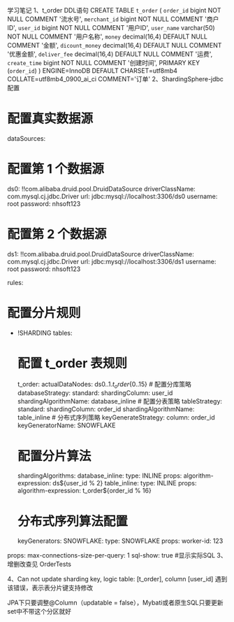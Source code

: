 学习笔记
1、t_order DDL语句
CREATE TABLE `t_order` (
  `order_id` bigint NOT NULL COMMENT '流水号',
  `merchant_id` bigint NOT NULL COMMENT '商户ID',
  `user_id` bigint NOT NULL COMMENT '用户ID',
  `user_name` varchar(50) NOT NULL COMMENT '用户名称',
  `money` decimal(16,4) DEFAULT NULL COMMENT '金额',
  `dicount_money` decimal(16,4) DEFAULT NULL COMMENT '优惠金额',
  `deliver_fee` decimal(16,4) DEFAULT NULL COMMENT '运费',
  `create_time` bigint NOT NULL COMMENT '创建时间',
  PRIMARY KEY (`order_id`)
) ENGINE=InnoDB DEFAULT CHARSET=utf8mb4 COLLATE=utf8mb4_0900_ai_ci COMMENT='订单'
2、ShardingSphere-jdbc配置
# 配置真实数据源
dataSources:
  # 配置第 1 个数据源
  ds0: !!com.alibaba.druid.pool.DruidDataSource
    driverClassName: com.mysql.cj.jdbc.Driver
    url: jdbc:mysql://localhost:3306/ds0
    username: root
    password: nhsoft123
  # 配置第 2 个数据源
  ds1: !!com.alibaba.druid.pool.DruidDataSource
    driverClassName: com.mysql.cj.jdbc.Driver
    url: jdbc:mysql://localhost:3306/ds1
    username: root
    password: nhsoft123

rules:
  # 配置分片规则
  - !SHARDING
    tables:
      # 配置 t_order 表规则
      t_order:
        actualDataNodes: ds${0..1}.t_order${0..15}
        # 配置分库策略
        databaseStrategy:
          standard:
            shardingColumn: user_id
            shardingAlgorithmName: database_inline
        # 配置分表策略
        tableStrategy:
          standard:
            shardingColumn: order_id
            shardingAlgorithmName: table_inline
        # 分布式序列策略
        keyGenerateStrategy:
          column: order_id
          keyGeneratorName: SNOWFLAKE

    # 配置分片算法
    shardingAlgorithms:
      database_inline:
        type: INLINE
        props:
          algorithm-expression: ds${user_id % 2}
      table_inline:
        type: INLINE
        props:
          algorithm-expression: t_order${order_id % 16}

    # 分布式序列算法配置
    keyGenerators:
      SNOWFLAKE:
        type: SNOWFLAKE 
        props:
          worker-id: 123


props:
  max-connections-size-per-query: 1
  sql-show: true #显示实际SQL
3、增删改查见 OrderTests

4、Can not update sharding key, logic table: [t_order], column [user_id] 遇到该错误，表示表分片键支持修改

JPA下只要调整@Column（updatable = false），Mybati或者原生SQL只要更新set中不带这个分区就好